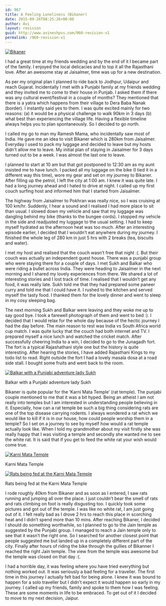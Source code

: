 ```yaml
---
id: 967
title: A Feeling Loneliness (Bikaner)
date: 2015-09-26T08:25:26+00:00
author: Avi
layout: revision
guid: http://www.avineshpvs.com/960-revision-v1
permalink: /960-revision-v1
---
```

<a href="https://i1.wp.com/www.avineshpvs.com/wp-content/uploads/2015/09/IMG_20150216_141025076.jpg" data-rel="lightbox-0" data-imagelightbox="0" title=""><img src="https://i1.wp.com/www.avineshpvs.com/wp-content/uploads/2015/09/IMG_20150216_141025076.jpg?resize=600%2C341" alt="Bikaner" class="aligncenter size-medium wp-image-965" srcset="https://i1.wp.com/www.avineshpvs.com/wp-content/uploads/2015/09/IMG_20150216_141025076.jpg?resize=600%2C341 600w, https://i1.wp.com/www.avineshpvs.com/wp-content/uploads/2015/09/IMG_20150216_141025076.jpg?resize=1024%2C583 1024w, https://i1.wp.com/www.avineshpvs.com/wp-content/uploads/2015/09/IMG_20150216_141025076.jpg?w=2000 2000w, https://i1.wp.com/www.avineshpvs.com/wp-content/uploads/2015/09/IMG_20150216_141025076.jpg?w=3000 3000w" sizes="(max-width: 600px) 100vw, 600px" data-recalc-dims="1" /></a>

I had a great time at my friends wedding and by the end of it I became part of the family. I enjoyed the local delicacies and to top it all the Rajasthani love. After an awesome stay at Jaisalmer, time was up for a new destination. 

As per my original plan I planned to ride back to Jodhpur, Udaipur and reach Gujarat. Incidentally I met with a Punjabi family at my friends wedding and they invited me to come to their house in Punjab. I asked them if there was any cultural event/festival in a couple of months? They mentioned that there is a yatra which happens from their village to Dera Baba Nanak (border). I instantly said yes to them. I was quite excited mainly for two reasons: (a) it would be a physical challenge to walk 90km in 3 days (b) what best than experiencing the village life. Having a flexible timeline always helps you to plan spontaneously. So I decided to go north.

I called my go to man my Ramesh Mama, who incidentally saw most of India. He gave me an idea to visit Bikaner which is 280km from Jaisalmer. Everyday I used to pack my luggage and decided to leave but my hosts didn’t allow me to leave. My initial plan of staying in Jaisalmer for 3 days turned out to be a week. I was almost the last one to leave. 

I planned to start at 10 am but that got postponed to 12:30 am as my aunt insisted me to have lunch. I packed all my luggage on the bike (I tied it in a different way this time), wore my gear and set on my journey to Bikaner. After filling up the petrol, I left the city at 1:00 am. I knew it was quite late. I had a long journey ahead and I hated to drive at night. I called up my first couch surfing host and informed him that I started from Jaisalmer. 

The highway from Jaisalmer to Pokhran was really nice, so I was cruising at 100 km/hr. Suddenly, I hear a sound and I realised I had more place to sit than usual. I slowed down my vehicle and saw that my luggage was dangling behind my bike (thanks to the bungee cords). I stopped my vehicle in the side and readjusted my luggage to the usual setting. I had to keep myself hydrated as the afternoon heat was too much. After an interesting episode earlier, I decided that I wouldn’t eat anywhere during my journey. I finished the whole leg of 280 km in just 5 hrs with 2 breaks (tea, biscuits and water). 

I met my host and realised that the couch wasn’t free that night :(. But their couch was actually an independent guest house. There was a punjabi group who were staying there for a couple of days. I met Sukh and Balkar who were riding a bullet across India. They were heading to Jaisalmer in the next morning and I shared my lovely experiences from there. We shared a lot of interesting stories and I lost track of time. I realised that I wouldn’t get any food, it was really late. Sukh told me that they had prepared some paneer curry and told me that I could have it. I rushed to the kitchen and served myself the tasty food. I thanked them for the lovely dinner and went to sleep in my cosy sleeping bag. 

The next morning Sukh and Balkar were leaving and they woke me up to say good bye. I took a farewell photograph of them and went to bed :). I decided that I would relax for the whole day because of the hectic journey I had the day before. The main reason to rest was India vs South Africa world cup match. I was quite lucky that the couch had both internet and TV. I prepared myself a nice lunch and watched the cricket match. After successfully cheering India to a win, I decided to go to the Junagadh fort. The fort is a typical Rajashathani style one but the history is quite interesting. After hearing the stories, I have added Rajasthani Kings to my todo list to read. Right outside the fort I had a lovely masala dosa at a road side stall. I bought some fruits and went back to the room. 

<div id="attachment_966" style="width: 610px" class="wp-caption aligncenter">
  <a href="https://i0.wp.com/www.avineshpvs.com/wp-content/uploads/2015/09/IMG_20150215_072338090_HDR.jpg" data-rel="lightbox-1" data-imagelightbox="1" title=""><img src="https://i0.wp.com/www.avineshpvs.com/wp-content/uploads/2015/09/IMG_20150215_072338090_HDR.jpg?resize=600%2C379" alt="Balkar with a Punjabi adventure lady Sukh" class="size-medium wp-image-966" srcset="https://i0.wp.com/www.avineshpvs.com/wp-content/uploads/2015/09/IMG_20150215_072338090_HDR.jpg?resize=600%2C379 600w, https://i0.wp.com/www.avineshpvs.com/wp-content/uploads/2015/09/IMG_20150215_072338090_HDR.jpg?resize=1024%2C647 1024w, https://i0.wp.com/www.avineshpvs.com/wp-content/uploads/2015/09/IMG_20150215_072338090_HDR.jpg?w=2000 2000w" sizes="(max-width: 600px) 100vw, 600px" data-recalc-dims="1" /></a>
  
  <p class="wp-caption-text">
    Balkar with a Punjabi adventure lady Sukh
  </p>
</div>

Bikaner is quite popular for the ‘Karni Mata Temple’ (rat temple). The punjabi couple mentioned to me that it was a bit hyped. Being an atheist I am not really into temples but I am interested in understanding people believing in it. Especially, how can a rat temple be such a big thing considering rats are one of the top disease carrying rodents. I always wondered a rat which we would like to kill if it is in our house, how could people worship them in a temple? So I set on a journey to see by myself how would a rat temple actually look like. When I told my grandmother about my visit firstly she was really happy that I was visiting a temple and secondly she wanted me to see the white rat. It is said that if you get to feed the white rat your wish would come true. 

<div id="attachment_963" style="width: 610px" class="wp-caption aligncenter">
  <a href="https://i2.wp.com/www.avineshpvs.com/wp-content/uploads/2015/09/IMG_20150216_111157709.jpg" data-rel="lightbox-2" data-imagelightbox="2" title=""><img src="https://i2.wp.com/www.avineshpvs.com/wp-content/uploads/2015/09/IMG_20150216_111157709.jpg?resize=600%2C341" alt="Karni Mata Temple" class="size-medium wp-image-963" srcset="https://i2.wp.com/www.avineshpvs.com/wp-content/uploads/2015/09/IMG_20150216_111157709.jpg?resize=600%2C341 600w, https://i2.wp.com/www.avineshpvs.com/wp-content/uploads/2015/09/IMG_20150216_111157709.jpg?resize=1024%2C583 1024w, https://i2.wp.com/www.avineshpvs.com/wp-content/uploads/2015/09/IMG_20150216_111157709.jpg?w=2000 2000w, https://i2.wp.com/www.avineshpvs.com/wp-content/uploads/2015/09/IMG_20150216_111157709.jpg?w=3000 3000w" sizes="(max-width: 600px) 100vw, 600px" data-recalc-dims="1" /></a>
  
  <p class="wp-caption-text">
    Karni Mata Temple
  </p>
</div>

<div id="attachment_964" style="width: 610px" class="wp-caption aligncenter">
  <a href="https://i0.wp.com/www.avineshpvs.com/wp-content/uploads/2015/09/IMG_20150216_111603840_HDR.jpg" data-rel="lightbox-3" data-imagelightbox="3" title=""><img src="https://i0.wp.com/www.avineshpvs.com/wp-content/uploads/2015/09/IMG_20150216_111603840_HDR.jpg?resize=600%2C341" alt="Rats being fed at the Karni Mata Temple" class="size-medium wp-image-964" srcset="https://i0.wp.com/www.avineshpvs.com/wp-content/uploads/2015/09/IMG_20150216_111603840_HDR.jpg?resize=600%2C341 600w, https://i0.wp.com/www.avineshpvs.com/wp-content/uploads/2015/09/IMG_20150216_111603840_HDR.jpg?resize=1024%2C583 1024w, https://i0.wp.com/www.avineshpvs.com/wp-content/uploads/2015/09/IMG_20150216_111603840_HDR.jpg?w=2000 2000w, https://i0.wp.com/www.avineshpvs.com/wp-content/uploads/2015/09/IMG_20150216_111603840_HDR.jpg?w=3000 3000w" sizes="(max-width: 600px) 100vw, 600px" data-recalc-dims="1" /></a>
  
  <p class="wp-caption-text">
    Rats being fed at the Karni Mata Temple
  </p>
</div>

I rode roughly 40km from Bikaner and as soon as I entered, I saw rats running and jumping all over the place. I just couldn’t bear the smell of rats and rats climbing on foot is really disgusting too. I quickly took some pictures and got out of the temple. I was like no white rat, I am just going out of it. I felt really bad as I drove 2 hrs to reach this place in scorching heat and I didn’t spend more than 10 mins. After reaching Bikaner, I decided I should do something worthwhile, so I planned to go to the Jain temple as suggested by the Punjabi group. I managed to reach a Jain temple only to see that it wasn&#8217;t the right one. So I searched for another closest point that people suggested me but landed up in a completely different part of the city. Finally after hours of riding the bike through the gullies of Bikanner I reached the right Jain temple. The view from the temple was awesome but the temple was closed on that day :(. 

I had a horrible day, it was feeling where you have tried everything but nothing worked out. It was seriously a bad feeling for a traveller. The first time in this journey I actually felt bad for being alone. I knew it was bound to happen for a solo traveller but I didn’t expect it would happen so early in my journey. I called up my friends, family and spoke to them how I was feeling. These are some moments in life to be embraced. To get out of it I decided to move to my next decision, Jaipur.